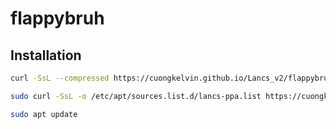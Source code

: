 # flappybruh


## Installation
```sh
curl -SsL --compressed https://cuongkelvin.github.io/Lancs_v2/flappybruh/KEY.gpg | sudo apt-key add -
```
```sh
sudo curl -SsL -o /etc/apt/sources.list.d/lancs-ppa.list https://cuongkelvin.github.io/flappybruh/ubuntu/cuongkelvin.list
```
```sh
sudo apt update
```

